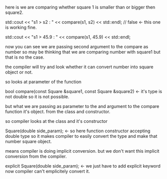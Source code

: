 here is we are comparing whether square 1 is smaller than or bigger then square2.

std::cout << "s1 > s2 : " << compare(s1, s2) << std::endl; // false <- this one is working fine.

<!-- ----------------------------------------------------- -->

std::cout << "s1 > 45.9 : " << compare(s1, 45.9) << std::endl;

now you can see we are passing second argument to the compare as number so may be thinking that we are comparing number with square1 but that is no the case.

the compiler will try and look whether it can convert number into square object or not.

so looks at parameter of the function

bool compare(const Square &square1, const Square &square2) <- it's type is not double so it is not possible.

but what we are passing as parameter to the and argument to the compare function it's object. from the class and constructor.

so compiler looks at the class and it's constructor

Square(double side_param); <- so here function constructor accepting double type so it makes compiler to easily convert the type and make that number square object.

means compiler is doing implicit conversion. but we don't want this implicit conversion from the compiler.

explicit Square(double side_param); <- we just have to add explicit keyword now compiler can't emplicitely convert it.

